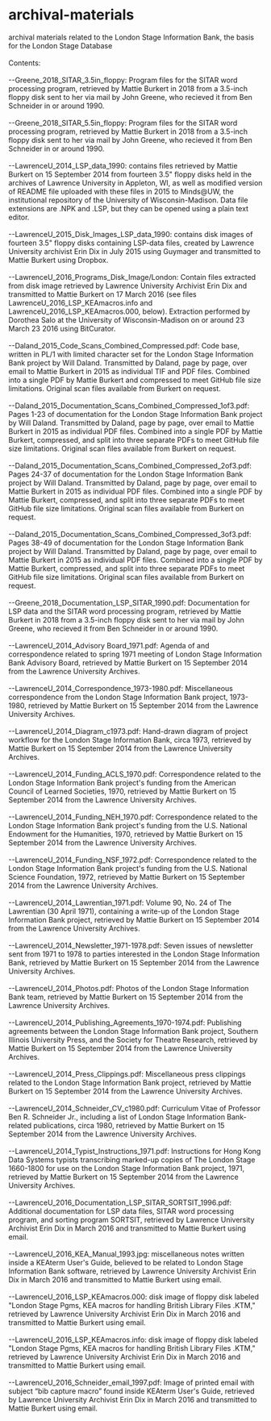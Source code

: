 # archival-materials
archival materials related to the London Stage Information Bank, the basis for the London Stage Database<br>
<br>
Contents:<br>
<br>
--Greene_2018_SITAR_3.5in_floppy: Program files for the SITAR word processing program, retrieved by Mattie Burkert in 2018 from a 3.5-inch floppy disk sent to her via mail by John Greene, who recieved it from Ben Schneider in or around 1990.<br>
<br>
--Greene_2018_SITAR_5.5in_floppy: Program files for the SITAR word processing program, retrieved by Mattie Burkert in 2018 from a 3.5-inch floppy disk sent to her via mail by John Greene, who recieved it from Ben Schneider in or around 1990.<br>
<br>
--LawrenceU_2014_LSP_data_1990: contains files retrieved by Mattie Burkert on 15 September 2014 from fourteen 3.5" floppy disks held in the archives of Lawrence University in Appleton, WI, as well as modified version of README file uploaded with these files in 2015 to Minds@UW, the institutional repository of the University of Wisconsin-Madison. Data file extensions are .NPK and .LSP, but they can be opened using a plain text editor.<br>
<br>
--LawrenceU_2015_Disk_Images_LSP_data_1990: contains disk images of fourteen 3.5" floppy disks containing LSP-data files, created by Lawrence University archivist Erin Dix in July 2015 using Guymager and transmitted to Mattie Burkert using Dropbox.<br>
<br>
--LawrenceU_2016_Programs_Disk_Image/London: Contain files extracted from disk image retrieved by Lawrence University Archivist Erin Dix and transmitted to Mattie Burkert on 17 March 2016 (see files LawrenceU_2016_LSP_KEAmacros.info and LawrenceU_2016_LSP_KEAmacros.000, below). Extraction performed by Dorothea Salo at the University of Wisconsin-Madison on or around 23 March 23 2016 using BitCurator. <br>
<br>
--Daland_2015_Code_Scans_Combined_Compressed.pdf: Code base, written in PL/1 with limited character set for the London Stage Information Bank project by Will Daland. Transmitted by Daland, page by page, over email to Mattie Burkert in 2015 as individual TIF and PDF files. Combined into a single PDF by Mattie Burkert and compressed to meet GitHub file size limitations. Original scan files available from Burkert on request.<br>
<br>
--Daland_2015_Documentation_Scans_Combined_Compressed_1of3.pdf: Pages 1-23 of documentation for the London Stage Information Bank project by Will Daland. Transmitted by Daland, page by page, over email to Mattie Burkert in 2015 as individual PDF files. Combined into a single PDF by Mattie Burkert, compressed, and split into three separate PDFs to meet GitHub file size limitations. Original scan files available from Burkert on request.<br>
<br>
--Daland_2015_Documentation_Scans_Combined_Compressed_2of3.pdf:	Pages 24-37 of documentation for the London Stage Information Bank project by Will Daland. Transmitted by Daland, page by page, over email to Mattie Burkert in 2015 as individual PDF files. Combined into a single PDF by Mattie Burkert, compressed, and split into three separate PDFs to meet GitHub file size limitations. Original scan files available from Burkert on request.<br>
<br>
--Daland_2015_Documentation_Scans_Combined_Compressed_3of3.pdf: Pages 38-49 of documentation for the London Stage Information Bank project by Will Daland. Transmitted by Daland, page by page, over email to Mattie Burkert in 2015 as individual PDF files. Combined into a single PDF by Mattie Burkert, compressed, and split into three separate PDFs to meet GitHub file size limitations. Original scan files available from Burkert on request.<br> 
<br>
--Greene_2018_Documentation_LSP_SITAR_1990.pdf: Documentation for LSP data and the SITAR word processing program, retrieved by Mattie Burkert in 2018 from a 3.5-inch floppy disk sent to her via mail by John Greene, who recieved it from Ben Schneider in or around 1990.<br> 
<br>
--LawrenceU_2014_Advisory Board_1971.pdf: Agenda of and correspondence related to spring 1971 meeting of London Stage Information Bank Advisory Board, retrieved by Mattie Burkert on 15 September 2014 from the Lawrence University Archives.<br>
<br>
--LawrenceU_2014_Correspondence_1973-1980.pdf: Miscellaneous correspondence from the London Stage Information Bank project, 1973-1980, retrieved by Mattie Burkert on 15 September 2014 from the Lawrence University Archives.<br>
<br>
--LawrenceU_2014_Diagram_c1973.pdf: Hand-drawn diagram of project workflow for the London Stage Information Bank, circa 1973, retrieved by Mattie Burkert on 15 September 2014 from the Lawrence University Archives.<br>
<br>
--LawrenceU_2014_Funding_ACLS_1970.pdf: Correspondence related to the London Stage Information Bank project's funding from the American Council of Learned Societies, 1970, retrieved by Mattie Burkert on 15 September 2014 from the Lawrence University Archives.<br>
<br>
--LawrenceU_2014_Funding_NEH_1970.pdf: Correspondence related to the London Stage Information Bank project's funding from the U.S. National Endowment for the Humanities, 1970, retrieved by Mattie Burkert on 15 September 2014 from the Lawrence University Archives.<br>
<br>
--LawrenceU_2014_Funding_NSF_1972.pdf: Correspondence related to the London Stage Information Bank project's funding from the U.S. National Science Foundation, 1972, retrieved by Mattie Burkert on 15 September 2014 from the Lawrence University Archives.<br>
<br>
--LawrenceU_2014_Lawrentian_1971.pdf: Volume 90, No. 24 of The Lawrentian (30 April 1971), containing a write-up of the London Stage Information Bank project, retrieved by Mattie Burkert on 15 September 2014 from the Lawrence University Archives.<br>
<br>
--LawrenceU_2014_Newsletter_1971-1978.pdf: Seven issues of newsletter sent from 1971 to 1978 to parties interested in the London Stage Information Bank, retrieved by Mattie Burkert on 15 September 2014 from the Lawrence University Archives.<br>
<br>
--LawrenceU_2014_Photos.pdf: Photos of the London Stage Information Bank team, retrieved by Mattie Burkert on 15 September 2014 from the Lawrence University Archives.<br>
<br>
--LawrenceU_2014_Publishing_Agreements_1970-1974.pdf: Publishing agreements between the London Stage Information Bank project, Southern Illinois University Press, and the Society for Theatre Research, retrieved by Mattie Burkert on 15 September 2014 from the Lawrence University Archives.<br>
<br>
--LawrenceU_2014_Press_Clippings.pdf: Miscellaneous press clippings related to the London Stage Information Bank project, retrieved by Mattie Burkert on 15 September 2014 from the Lawrence University Archives.<br>
<br>
--LawrenceU_2014_Schneider_CV_c1980.pdf: Curriculum Vitae of Professor Ben R. Schneider Jr., including a list of London Stage Information Bank-related publications, circa 1980, retrieved by Mattie Burkert on 15 September 2014 from the Lawrence University Archives.<br>
<br>
--LawrenceU_2014_Typist_Instructions_1971.pdf: Instructions for Hong Kong Data Systems typists transcribing marked-up copies of The London Stage 1660-1800 for use on the London Stage Information Bank project, 1971, retrieved by Mattie Burkert on 15 September 2014 from the Lawrence University Archives.<br>
<br>
--LawrenceU_2016_Documentation_LSP_SITAR_SORTSIT_1996.pdf: Additional documentation for LSP data files, SITAR word processing program, and sorting program SORTSIT, retrieved by Lawrence University Archivist Erin Dix in March 2016 and transmitted to Mattie Burkert using email.<br>
<br>
--LawrenceU_2016_KEA_Manual_1993.jpg: miscellaneous notes written inside a KEAterm User's Guide, believed to be related to London Stage Information Bank software, retrieved by Lawrence University Archivist Erin Dix in March 2016 and transmitted to Mattie Burkert using email.<br>
<br>
--LawrenceU_2016_LSP_KEAmacros.000: disk image of floppy disk labeled "London Stage Pgms, KEA macros for handling British Library Files .KTM," retrieved by Lawrence University Archivist Erin Dix in March 2016 and transmitted to Mattie Burkert using email.<br>
<br>
--LawrenceU_2016_LSP_KEAmacros.info: disk image of floppy disk labeled "London Stage Pgms, KEA macros for handling British Library Files .KTM," retrieved by Lawrence University Archivist Erin Dix in March 2016 and transmitted to Mattie Burkert using email.<br>
<br>
--LawrenceU_2016_Schneider_email_1997.pdf: Image of printed email with subject “bib capture macro” found inside KEAterm User's Guide, retrieved by Lawrence University Archivist Erin Dix in March 2016 and transmitted to Mattie Burkert using email.<br>
